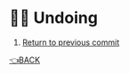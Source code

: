 # :man_facepalming: Undoing

1. [Return to previous commit](previous_commit.md)

[:point_left:BACK](./README.md)